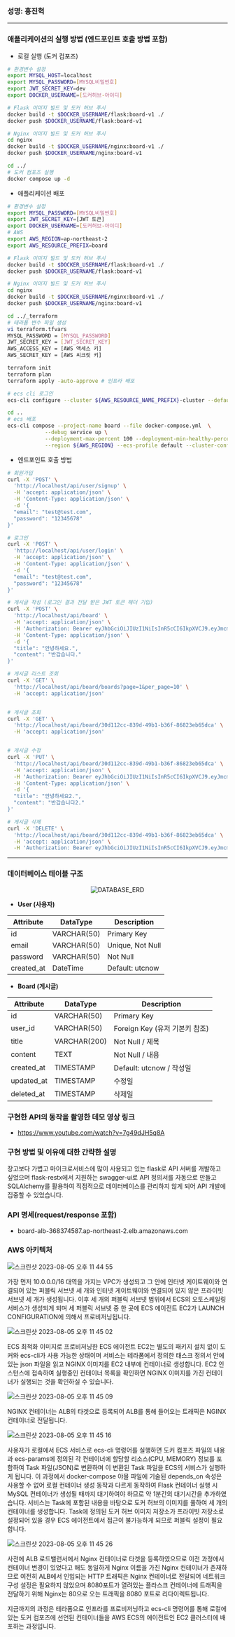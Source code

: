 ### 성명: 홍진혁

---

### 애플리케이션의 실행 방법 (엔드포인트 호출 방법 포함)

- 로컬 실행 (도커 컴포즈)

```bash
# 환경변수 설정
export MYSQL_HOST=localhost
export MYSQL_PASSWORD=[MYSQL비밀번호]
export JWT_SECRET_KEY=dev
export DOCKER_USERNAME=[도커허브-아이디]

# Flask 이미지 빌드 및 도커 허브 푸시
docker build -t $DOCKER_USERNAME/flask:board-v1 ./
docker push $DOCKER_USERNAME/flask:board-v1

# Nginx 이미지 빌드 및 도커 허브 푸시
cd nginx
docker build -t $DOCKER_USERNAME/nginx:board-v1 ./
docker push $DOCKER_USERNAME/nginx:board-v1

cd ../
# 도커 컴포즈 실행
docker compose up -d
```

- 애플리케이션 배포

```bash
# 환경변수 설정
export MYSQL_PASSWORD=[MYSQL비밀번호]
export JWT_SECRET_KEY=[JWT 토큰]
export DOCKER_USERNAME=[도커허브-아이디]
# AWS
export AWS_REGION=ap-northeast-2
export AWS_RESOURCE_PREFIX=board

# Flask 이미지 빌드 및 도커 허브 푸시
docker build -t $DOCKER_USERNAME/flask:board-v1 ./
docker push $DOCKER_USERNAME/flask:board-v1

# Nginx 이미지 빌드 및 도커 허브 푸시
cd nginx
docker build -t $DOCKER_USERNAME/nginx:board-v1 ./
docker push $DOCKER_USERNAME/nginx:board-v1

cd ../_terraform
# 테라폼 변수 파일 생성
vi terraform.tfvars
MYSQL_PASSWORD = [MYSQL_PASSWORD]
JWT_SECRET_KEY = [JWT_SECRET_KEY]
AWS_ACCESS_KEY = [AWS 액세스 키]
AWS_SECRET_KEY = [AWS 씨크릿 키]

terraform init
terraform plan
terraform apply -auto-approve # 인프라 배포

# ecs cli 로그인
ecs-cli configure --cluster ${AWS_RESOURCE_NAME_PREFIX}-cluster --default-launch-type EC2 --config-name ${AWS_RESOURCE_NAME_PREFIX}-cluster --region ${AWS_REGION}

cd ..
# ecs 배포
ecs-cli compose --project-name board --file docker-compose.yml  \
            --debug service up \
            --deployment-max-percent 100 --deployment-min-healthy-percent 0 \
            --region ${AWS_REGION} --ecs-profile default --cluster-config ${AWS_RESOURCE_NAME_PREFIX}-cluster
```

- 엔드포인트 호출 방법

```bash
# 회원가입
curl -X 'POST' \
  'http://localhost/api/user/signup' \
  -H 'accept: application/json' \
  -H 'Content-Type: application/json' \
  -d '{
  "email": "test@test.com",
  "password": "12345678"
}'

# 로그인
curl -X 'POST' \
  'http://localhost/api/user/login' \
  -H 'accept: application/json' \
  -H 'Content-Type: application/json' \
  -d '{
  "email": "test@test.com",
  "password": "12345678"
}'

# 게시글 작성 (로그인 결과 전달 받은 JWT 토큰 헤더 기입)
curl -X 'POST' \
  'http://localhost/api/board' \
  -H 'accept: application/json' \
  -H 'Authorization: Bearer eyJhbGciOiJIUzI1NiIsInR5cCI6IkpXVCJ9.eyJmcmVzaCI6ZmFsc2UsImlhdCI6MTY5MTI0MzIxNywianRpIjoiMDBlZTg0YTYtNTRkYi00MWQ4LTliYTYtYzljMDE0OWFkOThhIiwidHlwZSI6ImFjY2VzcyIsInN1YiI6ImNlMWRjNGM2LWExNGMtNDI1OC1iOWZmLTIzMGNhMWVkNmYyNyIsIm5iZiI6MTY5MTI0MzIxNywiZXhwIjoxNjkxMjQ0MTE3fQ.ClnAxca6x0vvGUGxvA8f9cS5a3qKqsz3ARNwF9u2br4' \
  -H 'Content-Type: application/json' \
  -d '{
  "title": "안녕하세요.",
  "content": "반갑습니다."
}'

# 게시글 리스트 조회
curl -X 'GET' \
  'http://localhost/api/board/boards?page=1&per_page=10' \
  -H 'accept: application/json'


# 게시글 조회
curl -X 'GET' \
  'http://localhost/api/board/30d112cc-839d-49b1-b36f-86823eb65dca' \
  -H 'accept: application/json'


# 게시글 수정
curl -X 'PUT' \
  'http://localhost/api/board/30d112cc-839d-49b1-b36f-86823eb65dca' \
  -H 'accept: application/json' \
  -H 'Authorization: Bearer eyJhbGciOiJIUzI1NiIsInR5cCI6IkpXVCJ9.eyJmcmVzaCI6ZmFsc2UsImlhdCI6MTY5MTI0MzIxNywianRpIjoiMDBlZTg0YTYtNTRkYi00MWQ4LTliYTYtYzljMDE0OWFkOThhIiwidHlwZSI6ImFjY2VzcyIsInN1YiI6ImNlMWRjNGM2LWExNGMtNDI1OC1iOWZmLTIzMGNhMWVkNmYyNyIsIm5iZiI6MTY5MTI0MzIxNywiZXhwIjoxNjkxMjQ0MTE3fQ.ClnAxca6x0vvGUGxvA8f9cS5a3qKqsz3ARNwF9u2br4' \
  -H 'Content-Type: application/json' \
  -d '{
  "title": "안녕하세요2.",
  "content": "반갑습니다2."
}'

# 게시글 삭제
curl -X 'DELETE' \
  'http://localhost/api/board/30d112cc-839d-49b1-b36f-86823eb65dca' \
  -H 'accept: application/json' \
  -H 'Authorization: Bearer eyJhbGciOiJIUzI1NiIsInR5cCI6IkpXVCJ9.eyJmcmVzaCI6ZmFsc2UsImlhdCI6MTY5MTI0MzIxNywianRpIjoiMDBlZTg0YTYtNTRkYi00MWQ4LTliYTYtYzljMDE0OWFkOThhIiwidHlwZSI6ImFjY2VzcyIsInN1YiI6ImNlMWRjNGM2LWExNGMtNDI1OC1iOWZmLTIzMGNhMWVkNmYyNyIsIm5iZiI6MTY5MTI0MzIxNywiZXhwIjoxNjkxMjQ0MTE3fQ.ClnAxca6x0vvGUGxvA8f9cS5a3qKqsz3ARNwF9u2br4'
```

---

### 데이터베이스 테이블 구조

<div align="center">

![DATABASE_ERD](https://github.com/ghdwlsgur/terraform/assets/77400522/ec183871-3472-4ceb-8cc5-8ec7d7ebf1eb)

</div>

- **User (사용자)**

<div align="center">

| Attribute  | DataType    | Description      |
| ---------- | ----------- | ---------------- |
| id         | VARCHAR(50) | Primary Key      |
| email      | VARCHAR(50) | Unique, Not Null |
| password   | VARCHAR(50) | Not Null         |
| created_at | DateTime    | Default: utcnow  |

</div>

- **Board (게시글)**

<div align="center">

| Attribute  | DataType     | Description                    |
| ---------- | ------------ | ------------------------------ |
| id         | VARCHAR(50)  | Primary Key                    |
| user_id    | VARCHAR(50)  | Foreign Key (유저 기본키 참조) |
| title      | VARCHAR(200) | Not Null / 제목                |
| content    | TEXT         | Not Null / 내용                |
| created_at | TIMESTAMP    | Default: utcnow / 작성일       |
| updated_at | TIMESTAMP    | 수정일                         |
| deleted_at | TIMESTAMP    | 삭제일                         |

</div>

### 구현한 API의 동작을 촬영한 데모 영상 링크

- https://www.youtube.com/watch?v=7g49dJH5q8A

### 구현 방법 및 이유에 대한 간략한 설명

장고보다 가볍고 마이크로서비스에 많이 사용되고 있는 flask로 API 서버를 개발하고 싶었으며 flask-restx에서 지원하는 swagger-ui로 API 정의서를 자동으로 만들고 SQLAlchemy를 활용하여 직접적으로 데이터베이스를 관리하지 않게 되어 API 개발에 집중할 수 있었습니다.

### API 명세(request/response 포함)

- board-alb-368374587.ap-northeast-2.elb.amazonaws.com

### AWS 아키텍처

![스크린샷 2023-08-05 오후 11 44 55](https://github.com/ghdwlsgur/ecs-infra/assets/77400522/fa551c2c-5361-424c-a274-ef93ae355135)

가장 먼저 10.0.0.0/16 대역을 가지는 VPC가 생성되고 그 안에 인터넷 게이트웨이와 연결되어 있는 퍼블릭 서브넷 세 개와 인터넷 게이트웨이와 연결되어 있지 않은 프라이빗 서브넷 세 개가 생성됩니다. 이후 세 개의 퍼블릭 서브넷 범위에서 ECS의 오토스케일링 서비스가 생성되게 되며 세 퍼블릭 서브넷 중 한 곳에 ECS 에이전트 EC2가 LAUNCH CONFIGURATION에 의해서 프로비저닝됩니다.

![스크린샷 2023-08-05 오후 11 45 02](https://github.com/ghdwlsgur/ecs-infra/assets/77400522/7eea9e97-d4c7-4949-9b15-4ee6ea02db60)

ECS 최적화 이미지로 프로비저닝한 ECS 에이전트 EC2는 별도의 패키지 설치 없이 도커와 ecs-cli가 사용 가능한 상태이며 서비스는 테라폼에서 정의한 태스크 정의서 안에 있는 json 파일을 읽고 NGINX 이미지를 EC2 내부에 컨테이너로 생성합니다. EC2 인스턴스에 접속하여 실행중인 컨테이너 목록을 확인하면 NGINX 이미지를 가진 컨테이너가 실행되는 것을 확인하실 수 있습니다.

![스크린샷 2023-08-05 오후 11 45 09](https://github.com/ghdwlsgur/ecs-infra/assets/77400522/25288c9b-14db-4f96-8780-2600ea85934b)

NGINX 컨테이너는 ALB의 타겟으로 등록되어 ALB를 통해 들어오는 트래픽은 NGINX 컨테이너로 전달됩니다.

![스크린샷 2023-08-05 오후 11 45 16](https://github.com/ghdwlsgur/ecs-infra/assets/77400522/985b3221-02b3-41e7-be0d-156dc543d30c)

사용자가 로컬에서 ECS 서비스로 ecs-cli 명령어를 실행하면 도커 컴포즈 파일의 내용과 ecs-params에 정의된 각 컨테이너에 할당할 리소스(CPU, MEMORY) 정보를 포함하여 Task 파일(JSON)로 변환하며 이 변환된 Task 파일을 ECS의 서비스가 실행하게 됩니다. 이 과정에서 docker-compose 야믈 파일에 기술된 depends_on 속성은 사용할 수 없어 로컬 컨테이너 생성 동작과 다르게 동작하여 Flask 컨테이너 실행 시 MySQL 컨테이너가 생성될 때까지 대기하여야 하므로 약 1분간의 대기시간을 추가하였습니다. 서비스는 Task에 포함된 내용을 바탕으로 도커 허브의 이미지를 풀하여 세 개의 컨테이너를 생성합니다. Task에 정의된 도커 허브 이미지 저장소가 프라이빗 저장소로 설정되어 있을 경우 ECS 에이전트에서 접근이 불가능하게 되므로 퍼블릭 설정이 필요합니다.

![스크린샷 2023-08-05 오후 11 45 26](https://github.com/ghdwlsgur/ecs-infra/assets/77400522/489ffc82-0db8-40d4-81e2-a7fcfaaca4f8)

사전에 ALB 로드밸런서에서 Nginx 컨테이너로 타겟을 등록하였으므로 이전 과정에서 컨테이너 변경이 있었다고 해도 동일하게 Nginx 이름을 가진 Nginx 컨테이너가 존재하므로 여전히 ALB에서 인입되는 HTTP 트래픽은 Nginx 컨테이너로 전달되어 네트워크 구성 설정은 필요하지 않았으며 8080포트가 열려있는 플라스크 컨테이너에 트래픽을 전달하기 위해 Nginx는 80으로 오는 트래픽을 8080 포트로 리다이렉트됩니다.

지금까지의 과정은 테라폼으로 인프라를 프로비저닝하고 ecs-cli 명령어를 통해 로컬에 있는 도커 컴포즈에 선언된 컨테이너들을 AWS ECS의 에이전트인 EC2 클러스터에 배포하는 과정입니다.
